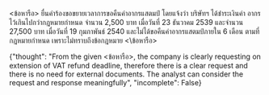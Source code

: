 <user> <ข้อหารือ> ยื่นคำร้องขอขยายเวลาการขอคืนค่าอากรแสตมป์ โดยแจ้งว่า บริษัทฯ ได้ชำระเงินค่า
อากรไว้เกินไปกว่ากฎหมายกำหนด จำนวน 2,500 บาท เมื่อวันที่ 23 ธันวาคม 2539 และจำนวน
27,500 บาท เมื่อวันที่ 19 กุมภาพันธ์ 2540 และไม่ได้ขอคืนค่าอากรแสตมป์ภายใน 6 เดือน ตามที่
กฎหมายกำหนด เพราะไม่ทราบถึงข้อกฎหมาย <\ข้อหารือ>

<assistant> {"thought": "From the given <ข้อหารือ>, the company is clearly requesting on extension of VAT refund deadline, therefore there is a clear request and there is no need for external documents. The analyst can consider the request and response meaningfully",
"incomplete": False}